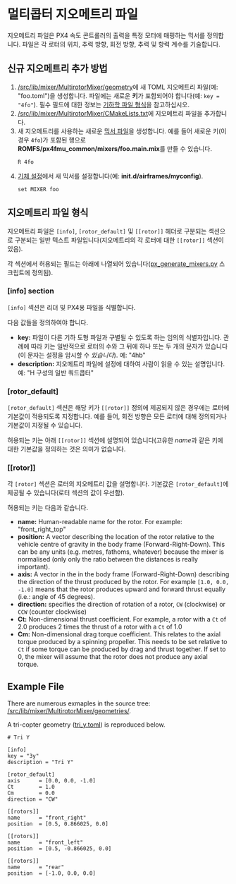 # 멀티콥터 지오메트리 파일

지오메트리 파일은 PX4 속도 콘트롤러의 출력을 특정 모터에 매핑하는 믹서를 정의합니다. 파일은 각 로터의 위치, 추력 방향, 회전 방향, 추력 및 항력 계수를 기술합니다.

## 신규 지오메트리 추가 방법

1. [/src/lib/mixer/MultirotorMixer/geometry](https://github.com/PX4/PX4-Autopilot/tree/master/src/lib/mixer/MultirotorMixer/geometries)에 새 TOML 지오메트리 파일(예: "foo.toml")을 생성합니다. 파일에는 새로운 **키**가 포함되어야 합니다(예: `key = "4fo"`). 필수 필드에 대한 정보는 [기하학 파일 형식](#geometry-file-format)을 참고하십시오.
1. [/src/lib/mixer/MultirotorMixer/CMakeLists.txt](https://github.com/PX4/PX4-Autopilot/blob/master/src/lib/mixer/MultirotorMixer/CMakeLists.txt)에 지오메트리 파일을 추가합니다.
1. 새 지오메트리를 사용하는 새로운 [믹서 파일](../concept/mixing.md)을 생성합니다. 예를 들어 새로운 키(이 경우 `4fo`)가 포함된 행으로 **ROMFS/px4fmu_common/mixers/foo.main.mix**를 만들 수 있습니다.
   ```
   R 4fo
   ```
1. [기체 설정](../dev_airframes/adding_a_new_frame.md#add-new-airframe-to-qgroundcontrol)에서 새 믹서를 설정합니다(예: **init.d/airframes/myconfig**).
   ```
   set MIXER foo
   ```

## 지오메트리 파일 형식

지오메트리 파일은 `[info]`, `[rotor_default]` 및 `[[rotor]]` 헤더로 구분되는 섹션으로 구분되는 일반 텍스트 파일입니다(지오메트리의 각 로터에 대한 `[[rotor]]` 섹션이 있음).

각 섹션에서 허용되는 필드는 아래에 나열되어 있습니다([px_generate_mixers.py](https://github.com/PX4/PX4-Autopilot/blob/master/src/lib/mixer/MultirotorMixer/geometries/tools/px_generate_mixers.py) 스크립트에 정의됨).


### [info] section

`[info]` 섹션은 리더 및 PX4용 파일을 식별합니다.

다음 값들을 정의하여야 합니다.
- **key:** 파일이 다른 기하 도형 파일과 구별될 수 있도록 하는 임의의 식별자입니다. 관례에 따라 키는 일반적으로 로터의 수와 그 뒤에 하나 또는 두 개의 문자가 있습니다(이 문자는 설정을 암시할 수 _있습니다_). 예: "4hb"
- **description:** 지오메트리 파일에 설정에 대하여 사람이 읽을 수 있는 설명입니다. 예: "H 구성의 일반 쿼드콥터"



### [rotor_default]

`[rotor_default]` 섹션은 해당 키가 `[[rotor]]` 정의에 제공되지 않은 경우에는 로터에 기본값이 적용되도록 지정합니다. 예를 들어, 회전 방향은 모든 로터에 대해 정의되거나 기본값이 지정될 수 있습니다.

허용되는 키는 아래 `[[rotor]]` 섹션에 설명되어 있습니다(고유한 *name*과 같은 키에 대한 기본값을 정의하는 것은 의미가 없습니다.

### [[rotor]]

각 `[rotor]` 섹션은 로터의 지오메트리 값을 설명합니다. 기본값은 `[rotor_default]`에 제공될 수 있습니다(로터 섹션의 값이 우선함).

허용되는 키는 다음과 같습니다.
- **name:** Human-readable name for the rotor. For example: "front_right_top"
- **position:** A vector describing the location of the rotor relative to the vehicle centre of gravity in the body frame (Forward-Right-Down). This can be any units (e.g. metres, fathoms, whatever) because the mixer is normalised (only only the ratio between the distances is really important).
- **axis:** A vector in the in the body frame (Forward-Right-Down) describing the direction of the thrust produced by the rotor. For example `[1.0, 0.0, -1.0]` means that the rotor produces upward and forward thrust equally (i.e.: angle of 45 degrees).
- **direction:** specifies the direction of rotation of a rotor, `CW` (clockwise) or `CCW` (counter clockwise)
- **Ct:** Non-dimensional thrust coefficient. For example, a rotor with a `Ct` of 2.0 produces 2 times the thrust of a rotor with a `Ct` of 1.0
- **Cm:** Non-dimensional drag torque coefficient. This relates to the axial torque produced by a spinning propeller. This needs to be set relative to `Ct` if some torque can be produced by drag and thrust together. If set to 0, the mixer will assume that the rotor does not produce any axial torque.


## Example File

There are numerous exmaples in the source tree: [/src/lib/mixer/MultirotorMixer/geometries/](https://github.com/PX4/PX4-Autopilot/blob/master/src/lib/mixer/MultirotorMixer/geometries/).

A tri-copter geometry ([tri_y.toml](https://github.com/PX4/PX4-Autopilot/blob/master/src/lib/mixer/MultirotorMixer/geometries/tri_y.toml)) is reproduced below.

```
# Tri Y

[info]
key = "3y"
description = "Tri Y"

[rotor_default]
axis      = [0.0, 0.0, -1.0]
Ct        = 1.0
Cm        = 0.0
direction = "CW"

[[rotors]]
name      = "front_right"
position  = [0.5, 0.866025, 0.0]

[[rotors]]
name      = "front_left"
position  = [0.5, -0.866025, 0.0]

[[rotors]]
name      = "rear"
position  = [-1.0, 0.0, 0.0]
```

